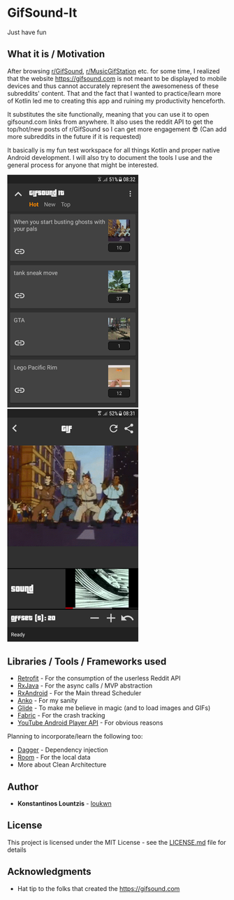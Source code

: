 # GifSound-It
Just have fun

## What it is / Motivation
After browsing [r/GifSound](https://www.reddit.com/r/GifSound), [r/MusicGifStation](https://www.reddit.com/r/MusicGifStation) etc. for some time, I realized that the website https://gifsound.com is not meant to be displayed to mobile devices and thus cannot accurately represent the awesomeness of these subreddits' content. That and the fact that I wanted to practice/learn more of Kotlin led me to creating this app and ruining my productivity henceforth. 

It substitutes the site functionally, meaning that you can use it to open gifsound.com links from anywhere. It also uses the reddit API to get the top/hot/new posts of r/GifSound so I can get more engagement :sunglasses: (Can add more subreddits in the future if it is requested)

It basically is my fun test workspace for all things Kotlin and proper native Android development. I will also try to document the tools I use and the general process for anyone that might be interested.

<img src="./screenshots/screen2.png" width="300" height="50%"> <img src="./screenshots/screen3.png" width="300" height="50%">

## Libraries / Tools / Frameworks used

* [Retrofit](https://github.com/square/retrofit) - For the consumption of the userless Reddit API
* [RxJava](https://github.com/ReactiveX/RxJava) - For the async calls / MVP abstraction
* [RxAndroid](https://github.com/ReactiveX/RxAndroid) - For the Main thread Scheduler
* [Anko](https://github.com/Kotlin/anko) - For my sanity
* [Glide](https://github.com/bumptech/glide) - To make me believe in magic (and to load images and GIFs)
* [Fabric](https://fabric.io) - For the crash tracking
* [YouTube Android Player API](https://developers.google.com/youtube/android/player) - For obvious reasons

Planning to incorporate/learn the following too:
* [Dagger](https://github.com/google/dagger) - Dependency injection
* [Room](https://developer.android.com/topic/libraries/architecture/room) - For the local data
* More about Clean Architecture

## Author

* **Konstantinos Lountzis** - [loukwn](https://github.com/loukwn/)

## License

This project is licensed under the MIT License - see the [LICENSE.md](LICENSE.md) file for details

## Acknowledgments

* Hat tip to the folks that created the https://gifsound.com
